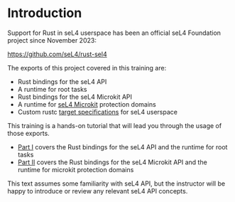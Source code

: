 <!--
    Copyright 2024, Colias Group, LLC

    SPDX-License-Identifier: CC-BY-SA-4.0
-->

# Introduction

Support for Rust in seL4 userspace has been an official seL4 Foundation project since November 2023:

<https://github.com/seL4/rust-sel4>

The exports of this project covered in this training are:
- Rust bindings for the seL4 API
- A runtime for root tasks
- Rust bindings for the seL4 Microkit API
- A runtime for [seL4 Microkit](https://github.com/seL4/microkit) protection domains
- Custom rustc [target specifications](https://docs.rust-embedded.org/embedonomicon/custom-target.html) for seL4 userspace

This training is a hands-on tutorial that will lead you through the usage of those exports.
- [Part I](#the-root-task) covers the Rust bindings for the seL4 API and the runtime for root tasks
- [Part II](#sel4-microkit) covers the Rust bindings for the seL4 Microkit API and the runtime for microkit protection domains

This text assumes some familiarity with seL4 API, but the instructor will be happy to introduce or review any relevant seL4 API concepts.
